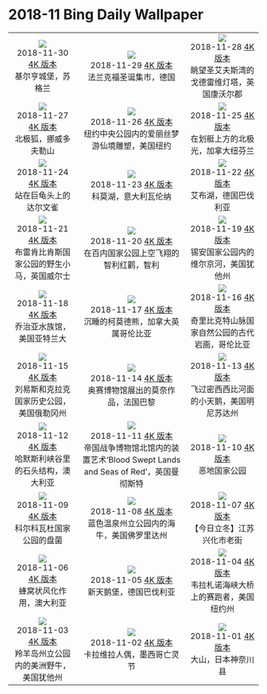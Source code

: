 # 2018-11 Bing Daily Wallpaper

|      |      |      |
|:----:|:----:|:----:|
| ![](https://cn.bing.com/th?id=OHR.KilchurnSky_EN-AU9115024751_1920x1080.jpg&rf=LaDigue_UHD.jpg&pid=hp&w=480&h=270&rs=1&c=4)<br> 2018-11-30 [4K 版本](https://cn.bing.com/th?id=OHR.KilchurnSky_EN-AU9115024751_1920x1080.jpg&rf=LaDigue_UHD.jpg&pid=hp&w=3840&h=2160&rs=1&c=4) <br> 基尔亨城堡，苏格兰| ![](https://cn.bing.com/th?id=OHR.FrankfurtXmas_EN-AU9289866662_1920x1080.jpg&rf=LaDigue_UHD.jpg&pid=hp&w=480&h=270&rs=1&c=4)<br> 2018-11-29 [4K 版本](https://cn.bing.com/th?id=OHR.FrankfurtXmas_EN-AU9289866662_1920x1080.jpg&rf=LaDigue_UHD.jpg&pid=hp&w=3840&h=2160&rs=1&c=4) <br> 法兰克福圣诞集市，德国| ![](https://cn.bing.com/th?id=OHR.GodrevyLighthouse_EN-AU10503280912_1920x1080.jpg&rf=LaDigue_UHD.jpg&pid=hp&w=480&h=270&rs=1&c=4)<br> 2018-11-28 [4K 版本](https://cn.bing.com/th?id=OHR.GodrevyLighthouse_EN-AU10503280912_1920x1080.jpg&rf=LaDigue_UHD.jpg&pid=hp&w=3840&h=2160&rs=1&c=4) <br> 眺望圣艾夫斯湾的戈德雷维灯塔，英国康沃尔郡 |
| ![](https://cn.bing.com/th?id=OHR.FoxMolt_ZH-CN7917304192_1920x1080.jpg&rf=LaDigue_UHD.jpg&pid=hp&w=480&h=270&rs=1&c=4)<br> 2018-11-27 [4K 版本](https://cn.bing.com/th?id=OHR.FoxMolt_ZH-CN7917304192_1920x1080.jpg&rf=LaDigue_UHD.jpg&pid=hp&w=3840&h=2160&rs=1&c=4) <br> 北极狐，挪威多夫勒山| ![](https://cn.bing.com/th?id=OHR.AliceCentralPark_EN-AU9031006021_1920x1080.jpg&rf=LaDigue_UHD.jpg&pid=hp&w=480&h=270&rs=1&c=4)<br> 2018-11-26 [4K 版本](https://cn.bing.com/th?id=OHR.AliceCentralPark_EN-AU9031006021_1920x1080.jpg&rf=LaDigue_UHD.jpg&pid=hp&w=3840&h=2160&rs=1&c=4) <br> 纽约中央公园内的爱丽丝梦游仙境雕塑，美国纽约 | ![](https://cn.bing.com/th?id=OHR.NorsteadLights_EN-AU10671353253_1920x1080.jpg&rf=LaDigue_UHD.jpg&pid=hp&w=480&h=270&rs=1&c=4)<br> 2018-11-25 [4K 版本](https://cn.bing.com/th?id=OHR.NorsteadLights_EN-AU10671353253_1920x1080.jpg&rf=LaDigue_UHD.jpg&pid=hp&w=3840&h=2160&rs=1&c=4) <br> 在划艇上方的北极光，加拿大纽芬兰 |
| ![](https://cn.bing.com/th?id=OHR.DarwinOrigin_EN-AU14530151991_1920x1080.jpg&rf=LaDigue_UHD.jpg&pid=hp&w=480&h=270&rs=1&c=4)<br> 2018-11-24 [4K 版本](https://cn.bing.com/th?id=OHR.DarwinOrigin_EN-AU14530151991_1920x1080.jpg&rf=LaDigue_UHD.jpg&pid=hp&w=3840&h=2160&rs=1&c=4) <br> 站在巨龟头上的达尔文雀| ![](https://cn.bing.com/th?id=OHR.VarennaSnow_EN-AU8379460546_1920x1080.jpg&rf=LaDigue_UHD.jpg&pid=hp&w=480&h=270&rs=1&c=4)<br> 2018-11-23 [4K 版本](https://cn.bing.com/th?id=OHR.VarennaSnow_EN-AU8379460546_1920x1080.jpg&rf=LaDigue_UHD.jpg&pid=hp&w=3840&h=2160&rs=1&c=4) <br> 科莫湖，意大利瓦伦纳| ![](https://cn.bing.com/th?id=OHR.EibseeHerbst_EN-AU10470771604_1920x1080.jpg&rf=LaDigue_UHD.jpg&pid=hp&w=480&h=270&rs=1&c=4)<br> 2018-11-22 [4K 版本](https://cn.bing.com/th?id=OHR.EibseeHerbst_EN-AU10470771604_1920x1080.jpg&rf=LaDigue_UHD.jpg&pid=hp&w=3840&h=2160&rs=1&c=4) <br> 艾布湖，德国巴伐利亚 |
| ![](https://cn.bing.com/th?id=OHR.PoniesWales_EN-AU12228719072_1920x1080.jpg&rf=LaDigue_UHD.jpg&pid=hp&w=480&h=270&rs=1&c=4)<br> 2018-11-21 [4K 版本](https://cn.bing.com/th?id=OHR.PoniesWales_EN-AU12228719072_1920x1080.jpg&rf=LaDigue_UHD.jpg&pid=hp&w=3840&h=2160&rs=1&c=4) <br> 布雷肯比肯斯国家公园的野生小马，英国威尔士| ![](https://cn.bing.com/th?id=OHR.TDPflamingos_EN-AU9923017546_1920x1080.jpg&rf=LaDigue_UHD.jpg&pid=hp&w=480&h=270&rs=1&c=4)<br> 2018-11-20 [4K 版本](https://cn.bing.com/th?id=OHR.TDPflamingos_EN-AU9923017546_1920x1080.jpg&rf=LaDigue_UHD.jpg&pid=hp&w=3840&h=2160&rs=1&c=4) <br> 在百内国家公园上空飞翔的智利红鹳，智利| ![](https://cn.bing.com/th?id=OHR.NarrowsZion_EN-AU8919763491_1920x1080.jpg&rf=LaDigue_UHD.jpg&pid=hp&w=480&h=270&rs=1&c=4)<br> 2018-11-19 [4K 版本](https://cn.bing.com/th?id=OHR.NarrowsZion_EN-AU8919763491_1920x1080.jpg&rf=LaDigue_UHD.jpg&pid=hp&w=3840&h=2160&rs=1&c=4) <br> 锡安国家公园内的维尔京河，美国犹他州 |
| ![](https://cn.bing.com/th?id=OHR.GeorgiaAquarium_EN-AU12896401074_1920x1080.jpg&rf=LaDigue_UHD.jpg&pid=hp&w=480&h=270&rs=1&c=4)<br> 2018-11-18 [4K 版本](https://cn.bing.com/th?id=OHR.GeorgiaAquarium_EN-AU12896401074_1920x1080.jpg&rf=LaDigue_UHD.jpg&pid=hp&w=3840&h=2160&rs=1&c=4) <br> 乔治亚水族馆，美国亚特兰大| ![](https://cn.bing.com/th?id=OHR.SpiritBearSleeps_EN-AU7883048709_1920x1080.jpg&rf=LaDigue_UHD.jpg&pid=hp&w=480&h=270&rs=1&c=4)<br> 2018-11-17 [4K 版本](https://cn.bing.com/th?id=OHR.SpiritBearSleeps_EN-AU7883048709_1920x1080.jpg&rf=LaDigue_UHD.jpg&pid=hp&w=3840&h=2160&rs=1&c=4) <br> 沉睡的柯莫德熊，加拿大英属哥伦比亚| ![](https://cn.bing.com/th?id=OHR.ChiribiqueteNP_EN-AU10713623298_1920x1080.jpg&rf=LaDigue_UHD.jpg&pid=hp&w=480&h=270&rs=1&c=4)<br> 2018-11-16 [4K 版本](https://cn.bing.com/th?id=OHR.ChiribiqueteNP_EN-AU10713623298_1920x1080.jpg&rf=LaDigue_UHD.jpg&pid=hp&w=3840&h=2160&rs=1&c=4) <br> 奇里比克特山脉国家自然公园的古代岩画，哥伦比亚 |
| ![](https://cn.bing.com/th?id=OHR.EcolaSP_ZH-CN10746626161_1920x1080.jpg&rf=LaDigue_UHD.jpg&pid=hp&w=480&h=270&rs=1&c=4)<br> 2018-11-15 [4K 版本](https://cn.bing.com/th?id=OHR.EcolaSP_ZH-CN10746626161_1920x1080.jpg&rf=LaDigue_UHD.jpg&pid=hp&w=3840&h=2160&rs=1&c=4) <br> 刘易斯和克拉克国家历史公园，美国俄勒冈州| ![](https://cn.bing.com/th?id=OHR.LeGivre_EN-AU7576437900_1920x1080.jpg&rf=LaDigue_UHD.jpg&pid=hp&w=480&h=270&rs=1&c=4)<br> 2018-11-14 [4K 版本](https://cn.bing.com/th?id=OHR.LeGivre_EN-AU7576437900_1920x1080.jpg&rf=LaDigue_UHD.jpg&pid=hp&w=3840&h=2160&rs=1&c=4) <br> 奥赛博物馆展出的莫奈作品，法国巴黎| ![](https://cn.bing.com/th?id=OHR.TundraSwanMN_EN-AU11075882211_1920x1080.jpg&rf=LaDigue_UHD.jpg&pid=hp&w=480&h=270&rs=1&c=4)<br> 2018-11-13 [4K 版本](https://cn.bing.com/th?id=OHR.TundraSwanMN_EN-AU11075882211_1920x1080.jpg&rf=LaDigue_UHD.jpg&pid=hp&w=3840&h=2160&rs=1&c=4) <br> 飞过密西西比河面的小天鹅，美国明尼苏达州 |
| ![](https://cn.bing.com/th?id=OHR.HamersleyGorge_EN-AU6119915173_1920x1080.jpg&rf=LaDigue_UHD.jpg&pid=hp&w=480&h=270&rs=1&c=4)<br> 2018-11-12 [4K 版本](https://cn.bing.com/th?id=OHR.HamersleyGorge_EN-AU6119915173_1920x1080.jpg&rf=LaDigue_UHD.jpg&pid=hp&w=3840&h=2160&rs=1&c=4) <br> 哈默斯利峡谷里的石头结构，澳大利亚| ![](https://cn.bing.com/th?id=OHR.WavePoppy_EN-AU9071800685_1920x1080.jpg&rf=LaDigue_UHD.jpg&pid=hp&w=480&h=270&rs=1&c=4)<br> 2018-11-11 [4K 版本](https://cn.bing.com/th?id=OHR.WavePoppy_EN-AU9071800685_1920x1080.jpg&rf=LaDigue_UHD.jpg&pid=hp&w=3840&h=2160&rs=1&c=4) <br> 帝国战争博物馆北馆内的装置艺术‘Blood Swept Lands and Seas of Red’，英国曼彻斯特| ![](https://cn.bing.com/th?id=OHR.BadlandsBday_EN-AU10299777329_1920x1080.jpg&rf=LaDigue_UHD.jpg&pid=hp&w=480&h=270&rs=1&c=4)<br> 2018-11-10 [4K 版本](https://cn.bing.com/th?id=OHR.BadlandsBday_EN-AU10299777329_1920x1080.jpg&rf=LaDigue_UHD.jpg&pid=hp&w=3840&h=2160&rs=1&c=4) <br> 恶地国家公园 |
| ![](https://cn.bing.com/th?id=OHR.CupFungus_EN-AU8870948617_1920x1080.jpg&rf=LaDigue_UHD.jpg&pid=hp&w=480&h=270&rs=1&c=4)<br> 2018-11-09 [4K 版本](https://cn.bing.com/th?id=OHR.CupFungus_EN-AU8870948617_1920x1080.jpg&rf=LaDigue_UHD.jpg&pid=hp&w=3840&h=2160&rs=1&c=4) <br> 科尔科瓦杜国家公园的盘菌| ![](https://cn.bing.com/th?id=OHR.ManateeAwareness_ZH-CN7743165279_1920x1080.jpg&rf=LaDigue_UHD.jpg&pid=hp&w=480&h=270&rs=1&c=4)<br> 2018-11-08 [4K 版本](https://cn.bing.com/th?id=OHR.ManateeAwareness_ZH-CN7743165279_1920x1080.jpg&rf=LaDigue_UHD.jpg&pid=hp&w=3840&h=2160&rs=1&c=4) <br> 蓝色温泉州立公园内的海牛，美国佛罗里达州| ![](https://cn.bing.com/th?id=OHR.lidongjieya_ZH-CN9263684179_1920x1080.jpg&rf=LaDigue_UHD.jpg&pid=hp&w=480&h=270&rs=1&c=4)<br> 2018-11-07 [4K 版本](https://cn.bing.com/th?id=OHR.lidongjieya_ZH-CN9263684179_1920x1080.jpg&rf=LaDigue_UHD.jpg&pid=hp&w=3840&h=2160&rs=1&c=4) <br> 【今日立冬】江苏兴化市老街 |
| ![](https://cn.bing.com/th?id=OHR.HoneycombKoolamaBay_ZH-CN8963688992_1920x1080.jpg&rf=LaDigue_UHD.jpg&pid=hp&w=480&h=270&rs=1&c=4)<br> 2018-11-06 [4K 版本](https://cn.bing.com/th?id=OHR.HoneycombKoolamaBay_ZH-CN8963688992_1920x1080.jpg&rf=LaDigue_UHD.jpg&pid=hp&w=3840&h=2160&rs=1&c=4) <br> 蜂窝状风化作用，澳大利亚| ![](https://cn.bing.com/th?id=OHR.AutumnNeuschwanstein_EN-AU10604288553_1920x1080.jpg&rf=LaDigue_UHD.jpg&pid=hp&w=480&h=270&rs=1&c=4)<br> 2018-11-05 [4K 版本](https://cn.bing.com/th?id=OHR.AutumnNeuschwanstein_EN-AU10604288553_1920x1080.jpg&rf=LaDigue_UHD.jpg&pid=hp&w=3840&h=2160&rs=1&c=4) <br> 新天鹅堡，德国巴伐利亚| ![](https://cn.bing.com/th?id=OHR.NYCM_EN-AU8962861446_1920x1080.jpg&rf=LaDigue_UHD.jpg&pid=hp&w=480&h=270&rs=1&c=4)<br> 2018-11-04 [4K 版本](https://cn.bing.com/th?id=OHR.NYCM_EN-AU8962861446_1920x1080.jpg&rf=LaDigue_UHD.jpg&pid=hp&w=3840&h=2160&rs=1&c=4) <br> 韦拉札诺海峡大桥上的赛跑者，美国纽约州 |
| ![](https://cn.bing.com/th?id=OHR.BisonDay_EN-AU9060544603_1920x1080.jpg&rf=LaDigue_UHD.jpg&pid=hp&w=480&h=270&rs=1&c=4)<br> 2018-11-03 [4K 版本](https://cn.bing.com/th?id=OHR.BisonDay_EN-AU9060544603_1920x1080.jpg&rf=LaDigue_UHD.jpg&pid=hp&w=3840&h=2160&rs=1&c=4) <br> 羚羊岛州立公园内的美洲野牛，美国犹他州 | ![](https://cn.bing.com/th?id=OHR.DeadPhotographer_EN-US9480942912_1920x1080.jpg&rf=LaDigue_UHD.jpg&pid=hp&w=480&h=270&rs=1&c=4)<br> 2018-11-02 [4K 版本](https://cn.bing.com/th?id=OHR.DeadPhotographer_EN-US9480942912_1920x1080.jpg&rf=LaDigue_UHD.jpg&pid=hp&w=3840&h=2160&rs=1&c=4) <br> 卡拉维拉人偶，墨西哥亡灵节| ![](https://cn.bing.com/th?id=OHR.OyamaLeaves_ZH-CN10033445271_1920x1080.jpg&rf=LaDigue_UHD.jpg&pid=hp&w=480&h=270&rs=1&c=4)<br> 2018-11-01 [4K 版本](https://cn.bing.com/th?id=OHR.OyamaLeaves_ZH-CN10033445271_1920x1080.jpg&rf=LaDigue_UHD.jpg&pid=hp&w=3840&h=2160&rs=1&c=4) <br> 大山，日本神奈川县 |
